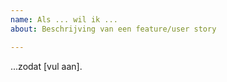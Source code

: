 ```yaml
---
name: Als ... wil ik ...
about: Beschrijving van een feature/user story

---
```


...zodat [vul aan].
